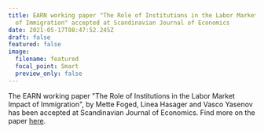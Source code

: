```yaml
---
title: EARN working paper "The Role of Institutions in the Labor Market Impact
  of Immigration" accepted at Scandinavian Journal of Economics
date: 2021-05-17T08:47:52.245Z
draft: false
featured: false
image:
  filename: featured
  focal_point: Smart
  preview_only: false
---
```

The EARN working paper "The Role of Institutions in the Labor Market Impact of Immigration", by Mette Foged, Linea Hasager and Vasco Yasenov has been accepted at Scandinavian Journal of Economics. Find more on the paper [here](https://mettefoged.com/publication/published/inst2019/).